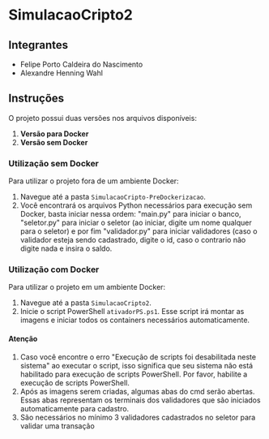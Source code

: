 # SimulacaoCripto2

## Integrantes
- Felipe Porto Caldeira do Nascimento
- Alexandre Henning Wahl

## Instruções

O projeto possui duas versões nos arquivos disponíveis:
1. **Versão para Docker**
2. **Versão sem Docker**

### Utilização sem Docker

Para utilizar o projeto fora de um ambiente Docker:

1. Navegue até a pasta `SimulacaoCripto-PreDockerizacao`.
2. Você encontrará os arquivos Python necessários para execução sem Docker, basta iniciar nessa ordem: "main.py" para iniciar o banco, "seletor.py" para iniciar o seletor (ao iniciar, digite um nome qualquer para o seletor) e por fim "validador.py" para iniciar validadores (caso o validador esteja sendo cadastrado, digite o id, caso o contrario não digite nada e insira o saldo.

### Utilização com Docker

Para utilizar o projeto em um ambiente Docker:

1. Navegue até a pasta `SimulacaoCripto2`.
2. Inicie o script PowerShell `ativadorPS.ps1`. Esse script irá montar as imagens e iniciar todos os containers necessários automaticamente.

#### Atenção

1. Caso você encontre o erro "Execução de scripts foi desabilitada neste sistema" ao executar o script, isso significa que seu sistema não está habilitado para execução de scripts PowerShell. Por favor, habilite a execução de scripts PowerShell.
2. Após as imagens serem criadas, algumas abas do cmd serão abertas. Essas abas representam os terminais dos validadores que são iniciados automaticamente para cadastro.
3. São necessários no mínimo 3 validadores cadastrados no seletor para validar uma transação
